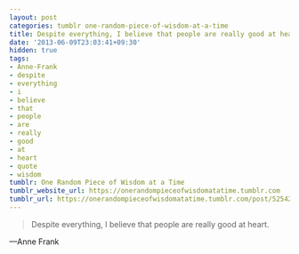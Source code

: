 ```yaml
---
layout: post
categories: tumblr one-random-piece-of-wisdom-at-a-time
title: Despite everything, I believe that people are really good at heart.
date: '2013-06-09T23:03:41+09:30'
hidden: true
tags:
- Anne-Frank
- despite
- everything
- i
- believe
- that
- people
- are
- really
- good
- at
- heart
- quote
- wisdom
tumblr: One Random Piece of Wisdom at a Time
tumblr_website_url: https://onerandompieceofwisdomatatime.tumblr.com
tumblr_url: https://onerandompieceofwisdomatatime.tumblr.com/post/52542723119/despite-everything-i-believe-that-people-are
---
```

> Despite everything, I believe that people are really good at heart.

—Anne Frank
